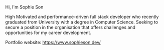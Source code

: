 ### 
Hi, 
I'm Sophie Son 

High Motivated and performance-driven full stack developer who recently graduated from University with a degree in Computer Science. Seeking to secure a position in the organisation that offers challenges and opportunities for my career development.


Portfolio website:
https://www.sophieson.dev/
